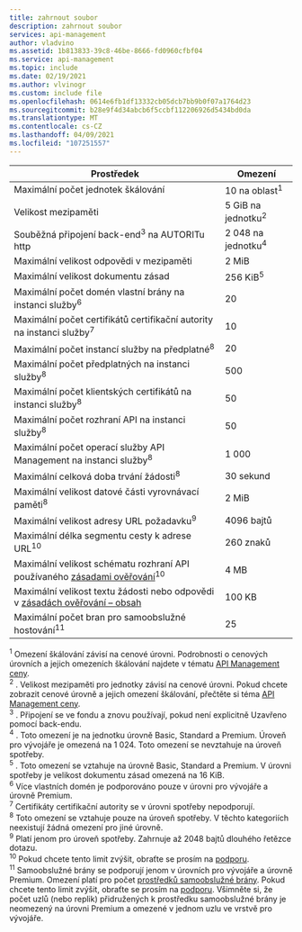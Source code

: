 ```yaml
---
title: zahrnout soubor
description: zahrnout soubor
services: api-management
author: vladvino
ms.assetid: 1b813833-39c8-46be-8666-fd0960cfbf04
ms.service: api-management
ms.topic: include
ms.date: 02/19/2021
ms.author: vlvinogr
ms.custom: include file
ms.openlocfilehash: 0614e6fb1df13332cb05dcb7bb9b0f07a1764d23
ms.sourcegitcommit: b28e9f4d34abcb6f5ccbf112206926d5434bd0da
ms.translationtype: MT
ms.contentlocale: cs-CZ
ms.lasthandoff: 04/09/2021
ms.locfileid: "107251557"
---
```

| Prostředek | Omezení |
| ---------------------------------------------------------------------- | -------------------------- |
| Maximální počet jednotek škálování | 10 na oblast<sup>1</sup> |
| Velikost mezipaměti | 5 GiB na jednotku<sup>2</sup> |
| Souběžná připojení back-end<sup>3</sup> na AUTORITu http | 2 048 na jednotku<sup>4</sup> |
| Maximální velikost odpovědi v mezipaměti | 2 MiB |
| Maximální velikost dokumentu zásad | 256 KiB<sup>5</sup> |
| Maximální počet domén vlastní brány na instanci služby<sup>6</sup> | 20 |
| Maximální počet certifikátů certifikační autority na instanci služby<sup>7</sup> | 10 |
| Maximální počet instancí služby na předplatné<sup>8</sup> | 20 |
| Maximální počet předplatných na instanci služby<sup>8</sup> | 500 |
| Maximální počet klientských certifikátů na instanci služby<sup>8</sup> | 50 |
| Maximální počet rozhraní API na instanci služby<sup>8</sup> | 50 |
| Maximální počet operací služby API Management na instanci služby<sup>8</sup> | 1 000 |
| Maximální celková doba trvání žádosti<sup>8</sup> | 30 sekund |
| Maximální velikost datové části vyrovnávací paměti<sup>8</sup> | 2 MiB |
| Maximální velikost adresy URL požadavku<sup>9</sup> | 4096 bajtů |
| Maximální délka segmentu cesty k adrese URL<sup>10</sup> | 260 znaků |
| Maximální velikost schématu rozhraní API používaného [zásadami ověřování](../articles/api-management/validation-policies.md)<sup>10</sup> | 4 MB |
| Maximální velikost textu žádosti nebo odpovědi v [zásadách ověřování – obsah](../articles/api-management/validation-policies.md#validate-content) | 100 KB |
| Maximální počet bran pro samoobslužné hostování<sup>11</sup> | 25 |

<sup>1</sup> Omezení škálování závisí na cenové úrovni. Podrobnosti o cenových úrovních a jejich omezeních škálování najdete v tématu [API Management ceny](https://azure.microsoft.com/pricing/details/api-management/).<br/>
<sup>2</sup> . Velikost mezipaměti pro jednotky závisí na cenové úrovni. Pokud chcete zobrazit cenové úrovně a jejich omezení škálování, přečtěte si téma [API Management ceny](https://azure.microsoft.com/pricing/details/api-management/).<br/>
<sup>3</sup> . Připojení se ve fondu a znovu používají, pokud není explicitně Uzavřeno pomocí back-endu.<br/>
<sup>4</sup> . Toto omezení je na jednotku úrovně Basic, Standard a Premium. Úroveň pro vývojáře je omezená na 1 024. Toto omezení se nevztahuje na úroveň spotřeby.<br/>
<sup>5</sup> . Toto omezení se vztahuje na úrovně Basic, Standard a Premium. V úrovni spotřeby je velikost dokumentu zásad omezená na 16 KiB.<br/>
<sup>6</sup> Více vlastních domén je podporováno pouze v úrovni pro vývojáře a úrovně Premium.<br/>
<sup>7</sup> Certifikáty certifikační autority se v úrovni spotřeby nepodporují.<br/>
<sup>8</sup> Toto omezení se vztahuje pouze na úroveň spotřeby. V těchto kategoriích neexistují žádná omezení pro jiné úrovně.<br/>
<sup>9</sup> Platí jenom pro úroveň spotřeby. Zahrnuje až 2048 bajtů dlouhého řetězce dotazu.<br/>
<sup>10</sup> Pokud chcete tento limit zvýšit, obraťte se prosím na [podporu](https://azure.microsoft.com/support/options/).<br/>
<sup>11</sup> Samoobslužné brány se podporují jenom v úrovních pro vývojáře a úrovně Premium. Omezení platí pro počet [prostředků samoobslužné brány](/rest/api/apimanagement/2019-12-01/gateway). Pokud chcete tento limit zvýšit, obraťte se prosím na [podporu](https://azure.microsoft.com/support/options/). Všimněte si, že počet uzlů (nebo replik) přidružených k prostředku samoobslužné brány je neomezený na úrovni Premium a omezené v jednom uzlu ve vrstvě pro vývojáře.
